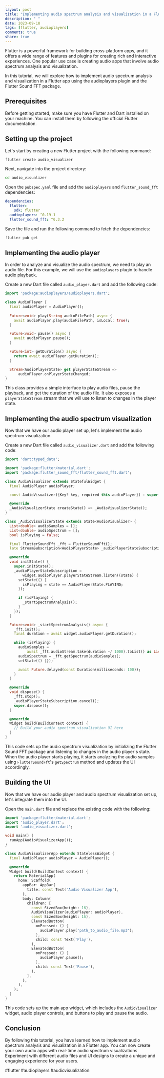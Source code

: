 ```yaml
---
layout: post
title: "Implementing audio spectrum analysis and visualization in a Flutter app"
description: " "
date: 2023-09-18
tags: [flutter, audioplayers]
comments: true
share: true
---
```


Flutter is a powerful framework for building cross-platform apps, and it offers a wide range of features and plugins for creating rich and interactive experiences. One popular use case is creating audio apps that involve audio spectrum analysis and visualization.

In this tutorial, we will explore how to implement audio spectrum analysis and visualization in a Flutter app using the audioplayers plugin and the Flutter Sound FFT package.

## Prerequisites

Before getting started, make sure you have Flutter and Dart installed on your machine. You can install them by following the official Flutter documentation.

## Setting up the project

Let's start by creating a new Flutter project with the following command:

```bash
flutter create audio_visualizer
```

Next, navigate into the project directory:

```bash
cd audio_visualizer
```

Open the `pubspec.yaml` file and add the `audioplayers` and `flutter_sound_fft` dependencies:

```yaml
dependencies:
  flutter:
    sdk: flutter
  audioplayers: ^0.19.1
  flutter_sound_fft: ^0.3.2
```

Save the file and run the following command to fetch the dependencies:

```bash
flutter pub get
```

## Implementing the audio player

In order to analyze and visualize the audio spectrum, we need to play an audio file. For this example, we will use the `audioplayers` plugin to handle audio playback.

Create a new Dart file called `audio_player.dart` and add the following code:

```dart
import 'package:audioplayers/audioplayers.dart';

class AudioPlayer {
  final audioPlayer = AudioPlayer();
  
  Future<void> play(String audioFilePath) async {
    await audioPlayer.play(audioFilePath, isLocal: true);
  }

  Future<void> pause() async {
    await audioPlayer.pause();
  }

  Future<int> getDuration() async {
    return await audioPlayer.getDuration();
  }

  Stream<AudioPlayerState> get playerStateStream =>
      audioPlayer.onPlayerStateChanged;
}
```

This class provides a simple interface to play audio files, pause the playback, and get the duration of the audio file. It also exposes a `playerStateStream` stream that we will use to listen to changes in the player state.

## Implementing the audio spectrum visualization

Now that we have our audio player set up, let's implement the audio spectrum visualization.

Create a new Dart file called `audio_visualizer.dart` and add the following code:

```dart
import 'dart:typed_data';

import 'package:flutter/material.dart';
import 'package:flutter_sound_fft/flutter_sound_fft.dart';

class AudioVisualizer extends StatefulWidget {
  final AudioPlayer audioPlayer;

  const AudioVisualizer({Key? key, required this.audioPlayer}) : super(key: key);

  @override
  _AudioVisualizerState createState() => _AudioVisualizerState();
}

class _AudioVisualizerState extends State<AudioVisualizer> {
  List<double> audioSamples = [];
  List<double> audioSpectrum = [];
  bool isPlaying = false;

  final FlutterSoundFft _fft = FlutterSoundFft();
  late StreamSubscription<AudioPlayerState> _audioPlayerStateSubscription;

  @override
  void initState() {
    super.initState();
    _audioPlayerStateSubscription =
        widget.audioPlayer.playerStateStream.listen((state) {
      setState(() {
        isPlaying = state == AudioPlayerState.PLAYING;
      });

      if (isPlaying) {
        _startSpectrumAnalysis();
      }
    });
  }

  Future<void> _startSpectrumAnalysis() async {
    _fft.init();
    final duration = await widget.audioPlayer.getDuration();

    while (isPlaying) {
      audioSamples =
          await _fft.audioStream.take(duration ~/ 1000).toList() as List<double>;
      audioSpectrum = _fft.getSpectrum(audioSamples);
      setState(() {});

      await Future.delayed(const Duration(milliseconds: 100));
    }
  }

  @override
  void dispose() {
    _fft.stop();
    _audioPlayerStateSubscription.cancel();
    super.dispose();
  }

  @override
  Widget build(BuildContext context) {
    // Build your audio spectrum visualization UI here
  }
}
```

This code sets up the audio spectrum visualization by initializing the Flutter Sound FFT package and listening to changes in the audio player's state. When the audio player starts playing, it starts analyzing the audio samples using `FlutterSoundFft`'s `getSpectrum` method and updates the UI accordingly.

## Building the UI

Now that we have our audio player and audio spectrum visualization set up, let's integrate them into the UI.

Open the `main.dart` file and replace the existing code with the following:

```dart
import 'package:flutter/material.dart';
import 'audio_player.dart';
import 'audio_visualizer.dart';

void main() {
  runApp(AudioVisualizerApp());
}

class AudioVisualizerApp extends StatelessWidget {
  final AudioPlayer audioPlayer = AudioPlayer();

  @override
  Widget build(BuildContext context) {
    return MaterialApp(
      home: Scaffold(
        appBar: AppBar(
          title: const Text('Audio Visualizer App'),
        ),
        body: Column(
          children: [
            const SizedBox(height: 16),
            AudioVisualizer(audioPlayer: audioPlayer),
            const SizedBox(height: 16),
            ElevatedButton(
              onPressed: () {
                audioPlayer.play('path_to_audio_file.mp3');
              },
              child: const Text('Play'),
            ),
            ElevatedButton(
              onPressed: () {
                audioPlayer.pause();
              },
              child: const Text('Pause'),
            ),
          ],
        ),
      ),
    );
  }
}
```

This code sets up the main app widget, which includes the `AudioVisualizer` widget, audio player controls, and buttons to play and pause the audio.

## Conclusion

By following this tutorial, you have learned how to implement audio spectrum analysis and visualization in a Flutter app. You can now create your own audio apps with real-time audio spectrum visualizations. Experiment with different audio files and UI designs to create a unique and engaging experience for your users.

#flutter #audioplayers #audiovisualization
